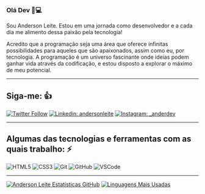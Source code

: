 ### Olá Dev 👋💻

Sou Anderson Leite. Estou em uma jornada como desenvolvedor e a cada dia me alimento dessa paixão pela tecnologia!

Acredito que a programação seja uma área que oferece infinitas possibilidades para aqueles que são apaixonados, assim como eu, por tecnologia. A programação é um universo fascinante onde ideias podem ganhar vida através da codificação, e estou disposto a explorar o máximo de meu potencial.

____

## Siga-me: 👍


[![Twitter Follow](https://img.shields.io/twitter/follow/_anderdev?style=social)](https://twitter.com/_anderdev)
[![Linkedin: andersonleite](https://img.shields.io/badge/-Linkedin-blue?style=flat-square&logo=Linkedin&logoColor=white)](https://www.linkedin.com/in/andersondiasleite)
[![Instagram: _anderdev](https://img.shields.io/badge/Instagram-E4405F?flat-square&logo=instagram&logoColor=white)](https://www.instagram.com/_anderdev/)

____


## Algumas das tecnologias e ferramentas com as quais trabalho: ⚡

![HTML5](https://img.shields.io/badge/-HTML5-E34F26?style=flat-square&logo=html5&logoColor=white)
![CSS3](https://img.shields.io/badge/-CSS3-1572B6?style=flat-square&logo=css3)
![Git](https://img.shields.io/badge/-Git-black?style=flat-square&logo=git)
![GitHub](https://img.shields.io/badge/-GitHub-181717?style=flat-square&logo=github)
![VSCode](https://img.shields.io/badge/-VSCode-007ACC?style=flat-square&logo=visual-studio-code&logoColor=white)

____

[![Anderson Leite Estatísticas GitHub](https://github-readme-stats.vercel.app/api?username=anderdev-GitHub)](https://github.com/anuraghazra/github-readme-stats)
[![Linguagens Mais Usadas](https://github-readme-stats.vercel.app/api/top-langs/?username=anderdev-GitHub)](https://github.com/anuraghazra/github-readme-stats)
